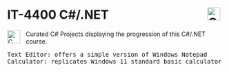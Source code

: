 # IT-4400 C#/.NET<img align="right" alt="C#" width="30px" style="padding-right:10px;" src="https://cdn.jsdelivr.net/gh/devicons/devicon/icons/csharp/csharp-original.svg" />

<img align="left" alt="C" width="30px" style="padding-right:10px;" src="https://cdn.jsdelivr.net/gh/devicons/devicon/icons/dot-net/dot-net-plain.svg"/>
          
Curated C# Projects displaying the progression of this C#/.NET course.

<pre>
Text Editor: offers a simple version of Windows Notepad
Calculator: replicates Windows 11 standard basic calculator
</pre>
